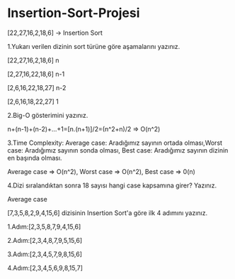 # Insertion-Sort-Projesi

[22,27,16,2,18,6] -> Insertion Sort

1.Yukarı verilen dizinin sort türüne göre aşamalarını yazınız.

[22,27,16,2,18,6] n

[2,27,16,22,18,6] n-1

[2,6,16,22,18,27] n-2

[2,6,16,18,22,27] 1

2.Big-O gösterimini yazınız.

n+(n-1)+(n-2)+...+1=[n.(n+1)]/2=(n^2+n)/2 => O(n^2)

3.Time Complexity: Average case: Aradığımız sayının ortada olması,Worst case: Aradığımız sayının sonda olması, Best case: Aradığımız sayının dizinin en başında olması.

Average case => O(n^2), Worst case => O(n^2), Best case => 0(n)

4.Dizi sıralandıktan sonra 18 sayısı hangi case kapsamına girer? Yazınız.

Average case

[7,3,5,8,2,9,4,15,6] dizisinin Insertion Sort'a göre ilk 4 adımını yazınız.

1.Adım:[2,3,5,8,7,9,4,15,6]

2.Adım:[2,3,4,8,7,9,5,15,6]

3.Adım:[2,3,4,5,7,9,8,15,6]

4.Adım:[2,3,4,5,6,9,8,15,7]
